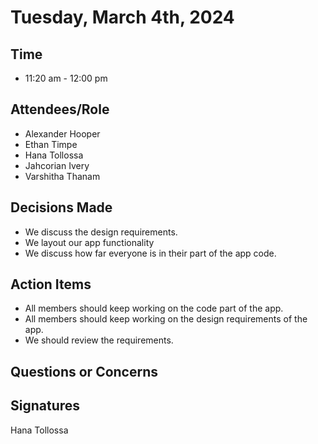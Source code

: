 # Tuesday, March 4th, 2024
## Time
- 11:20 am - 12:00 pm
## Attendees/Role
- Alexander Hooper
- Ethan Timpe
- Hana Tollossa
- Jahcorian Ivery
- Varshitha Thanam
## Decisions Made
- We discuss the design requirements.
- We layout our app functionality
- We discuss how far everyone is in their part of the app code.
## Action Items
- All members should keep working on the code part of the app.
- All members should keep working on the design requirements of the app.
- We should review the requirements.
## Questions or Concerns

## Signatures  
Hana Tollossa

  
